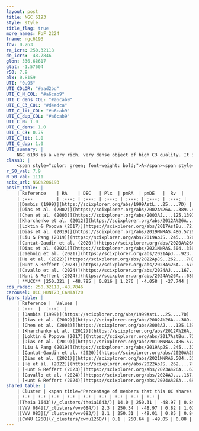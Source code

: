 ```yaml
---
layout: post
title: NGC 6193
style: style
title_flag: true
more_names: FoF 2224
fname: ngc6193
fov: 0.263
ra_icrs: 250.32118
de_icrs: -48.7846
glon: 336.68617
glat: -1.57604
r50: 7.9
plx: 0.8159
UTI: "0.95"
UTI_COLOR: "#aad2bd"
UTI_C_N_COL: "#a6cab9"
UTI_C_dens_COL: "#a6cab9"
UTI_C_C3_COL: "#d4edca"
UTI_C_lit_COL: "#a6cab9"
UTI_C_dup_COL: "#a6cab9"
UTI_C_N: 1.0
UTI_C_dens: 1.0
UTI_C_C3: 0.75
UTI_C_lit: 1.0
UTI_C_dup: 1.0
UTI_summary: |
    NGC 6193 is a very rich, very dense object of high C3 quality. It is very well-studied in the literature. This object shares a small percentage of members with 4 later reported entries.
class3: |
    <span style="color: green; font-weight: bold;">A</span><span style="color: #FFC300; font-weight: bold;">B</span>
r_50_val: 7.9
N_50_val: 1111
scix_url: NGC%206193
posit_table: |
    | Reference    | RA    | DEC   | Plx  | pmRA  | pmDE   |  Rv  |
    | :---         | :---: | :---: | :---: | :---: | :---: | :---: |
    |[Dambis (1999)](https://scixplorer.org/abs/1999AstL...25....7D) | 250.333 | -48.763 | -- | -- | -- | -- |
    |[Dias et al. (2002)](https://scixplorer.org/abs/2002A%26A...389..871D) | 250.333 | -48.763 | -- | -1.41 | -3.44 | -33.27 |
    |[Chen et al. (2003)](https://scixplorer.org/abs/2003AJ....125.1397C) | 250.353 | -48.789 | -- | 0.17 | -4.36 | -24.3 |
    |[Kharchenko et al. (2012)](https://scixplorer.org/abs/2012A%26A...543A.156K) | 250.343 | -48.755 | -- | -0.85 | -5.0 | -- |
    |[Loktin & Popova (2017)](https://scixplorer.org/abs/2017AstBu..72..257L) | 250.335 | -48.764 | -- | -2.898 | -3.834 | -40.0 |
    |[Dias et al. (2019)](https://scixplorer.org/abs/2019MNRAS.486.5726D) | 250.333 | -48.763 | 0.823 | 1.401 | -3.967 | -14.539 |
    |[Liu & Pang (2019)](https://scixplorer.org/abs/2019ApJS..245...32L) | 250.345 | -48.769 | 0.793 | 1.405 | -3.983 | -- |
    |[Cantat-Gaudin et al. (2020)](https://scixplorer.org/abs/2020A%26A...640A...1C) | 250.319 | -48.777 | 0.812 | 1.278 | -4.111 | -- |
    |[Dias et al. (2021)](https://scixplorer.org/abs/2021MNRAS.504..356D) | 250.297 | -48.793 | 0.803 | 1.293 | -4.066 | -64.534 |
    |[Jaehnig et al. (2021)](https://scixplorer.org/abs/2021ApJ...923..129J) | 250.337 | -48.772 | 0.832 | 1.336 | -4.023 | -- |
    |[He et al. (2022)](https://scixplorer.org/abs/2022ApJS..262....7H) | 250.273 | -48.8 | 0.841 | 1.217 | -4.079 | -- |
    |[Hunt & Reffert (2023)](https://scixplorer.org/abs/2023A%26A...673A.114H) | 250.356 | -48.772 | 0.809 | 1.319 | -4.018 | -33.867 |
    |[Cavallo et al. (2024)](https://scixplorer.org/abs/2024AJ....167...12C) | 250.304 | -48.779 | 0.825 | -- | -- | -- |
    |[Hunt & Reffert (2024)](https://scixplorer.org/abs/2024A%26A...686A..42H) | 250.356 | -48.772 | 0.809 | 1.319 | -4.018 | -33.867 |
    | **UCC** |250.321 | -48.785 | 0.816 | 1.276 | -4.058 | -27.744 | 
cds_radec: 250.32118,-48.7846
carousel: UCC_HUNT23_CANTAT20
fpars_table: |
    | Reference |  Values |
    | :---  |  :---:  |
    | [Dambis (1999)](https://scixplorer.org/abs/1999AstL...25....7D) | `E_B-V_=0.475, DM0=10.38, log_age_=6.4` |
    | [Dias et al. (2002)](https://scixplorer.org/abs/2002A%26A...389..871D) | `E(B-V)=0.475, Dist=1155.0, Age=6.775` |
    | [Chen et al. (2003)](https://scixplorer.org/abs/2003AJ....125.1397C) | `HDis=1155, Age=0.0` |
    | [Kharchenko et al. (2012)](https://scixplorer.org/abs/2012A%26A...543A.156K) | `e_bv=0.562, distance=1158, log_age=6.7` |
    | [Loktin & Popova (2017)](https://scixplorer.org/abs/2017AstBu..72..257L) | `E(B-V)=0.479, Dmod=10.31, logt=6.781` |
    | [Dias et al. (2019)](https://scixplorer.org/abs/2019MNRAS.486.5726D) | `E(B-V)=0.51, Dist=1031, logAge=6.791, Z=0.023` |
    | [Liu & Pang (2019)](https://scixplorer.org/abs/2019ApJS..245...32L) | `Age=0.006, Z=-0.25` |
    | [Cantat-Gaudin et al. (2020)](https://scixplorer.org/abs/2020A%26A...640A...1C) | `AVNN=1.72, DMNN=10.51, AgeNN=6.71` |
    | [Dias et al. (2021)](https://scixplorer.org/abs/2021MNRAS.504..356D) | `Av=1.584, Dist=1080, logage=6.703, [Fe/H]=0.139` |
    | [He et al. (2022)](https://scixplorer.org/abs/2022ApJS..262....7H) | `A0=2.05, logAge=6.3` |
    | [Hunt & Reffert (2023)](https://scixplorer.org/abs/2023A%26A...673A.114H) | `AV50=2.087, diffAV50=2.714, MOD50=10.271, logAge50=6.613` |
    | [Cavallo et al. (2024)](https://scixplorer.org/abs/2024AJ....167...12C) | `AV50=1.73, dMod50=10.37, logAge50=6.77, [Fe/H]50=-0.02` |
    | [Hunt & Reffert (2024)](https://scixplorer.org/abs/2024A%26A...686A..42H) | `MassJ=2132.20` |
shared_table: |
    | Cluster | <span title="Percentage of members that this OC shares with the ones listed">%</span>   | RA   | DEC   | Plx   | pmRA  | pmDE  | Rv | UTI |
    | :-: | :-: |:-: | :-: | :-: | :-: | :-: | :-: | :-: |
    |[Theia 1643](/_clusters/theia1643/)| 14.0 | 250.31 | -48.97 | 0.84 | 0.8 | -4.53 | -28.04 |0.25 |
    |[VVV 084](/_clusters/vvv084/)| 2.3 | 250.34 | -48.97 | 0.82 | 1.02 | -4.38 | -37.33 |0.0 |
    |[VVV 083](/_clusters/vvv083/)| 2.1 | 250.31 | -49.01 | 0.85 | 0.84 | -4.37 | -27.3 |0.02 |
    |[CWNU 1268](/_clusters/cwnu1268/)| 0.1 | 250.64 | -49.05 | 0.88 | 0.42 | -4.74 | -21.24 |0.32 |
---
```

